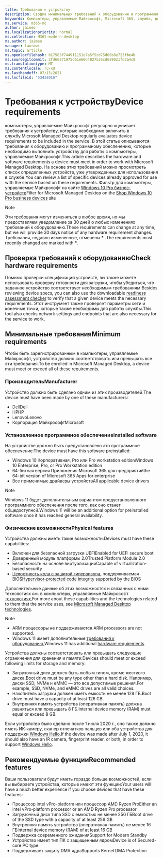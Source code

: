 ```yaml
---
title: Требования к устройству
description: Сводка минимальных требований к оборудованию и программному обеспечению для устройств для работы с компьютеры, управляемые Майкрософт
keywords: Компьютеры, управляемые Майкрософт, Microsoft 365, служба, документация
ms.service: m365-md
author: jaimeo
ms.localizationpriority: normal
ms.collection: M365-modern-desktop
ms.author: jaimeo
manager: laurawi
ms.topic: article
ms.openlocfilehash: b17585f7449f1151c7a5f5cd75d06b8e723fbe4b
ms.sourcegitcommit: 2fd60871975d61e60d4827b36cd689021fd2a4c8
ms.translationtype: MT
ms.contentlocale: ru-RU
ms.lasthandoff: 07/15/2021
ms.locfileid: "53438016"
---
```

# <a name="device-requirements"></a><span data-ttu-id="81245-104">Требования к устройству</span><span class="sxs-lookup"><span data-stu-id="81245-104">Device requirements</span></span>

<span data-ttu-id="81245-105">компьютеры, управляемые Майкрософт регулярно оценивает требования к устройству, которые необходимо включить в службу.</span><span class="sxs-lookup"><span data-stu-id="81245-105">Microsoft Managed Desktop regularly evaluates device requirements to be included in the service.</span></span> <span data-ttu-id="81245-106">В этой статье описываются требования к оборудованию и программному обеспечению, которые необходимо выполнить устройству для работы с компьютеры, управляемые Майкрософт.</span><span class="sxs-lookup"><span data-stu-id="81245-106">This article describes the hardware and software requirements a device must meet in order to work with Microsoft Managed Desktop.</span></span> <span data-ttu-id="81245-107">На основе этих требований можно просмотреть список определенных устройств, уже утвержденных для использования в службе.</span><span class="sxs-lookup"><span data-stu-id="81245-107">You can review a list of specific devices already approved for use with the service based on these requirements.</span></span> <span data-ttu-id="81245-108">Фильтр для компьютеры, управляемые Майкрософт на сайте [Windows 10 Pro бизнес-устройств](https://www.microsoft.com/windowsforbusiness/view-all-devices)</span><span class="sxs-lookup"><span data-stu-id="81245-108">Filter for Microsoft Managed Desktop on the [Shop Windows 10 Pro business devices](https://www.microsoft.com/windowsforbusiness/view-all-devices) site</span></span>

> [!NOTE]
> <span data-ttu-id="81245-109">Эти требования могут изменяться в любое время, но мы предоставляем уведомление за 30 дней о любых изменениях требований к оборудованию.</span><span class="sxs-lookup"><span data-stu-id="81245-109">These requirements can change at any time, but we will provide 30 days notice of any hardware requirement changes.</span></span> <span data-ttu-id="81245-110">Требования, недавно измененные, отмечены **\*** .</span><span class="sxs-lookup"><span data-stu-id="81245-110">The requirements most recently changed are marked with **\***.</span></span> 

## <a name="check-hardware-requirements"></a><span data-ttu-id="81245-111">Проверка требований к оборудованию</span><span class="sxs-lookup"><span data-stu-id="81245-111">Check hardware requirements</span></span>

<span data-ttu-id="81245-112">Помимо проверки спецификаций устройств, вы также [](../get-ready/readiness-assessment-downloadable.md) можете использовать проверку готовности для загрузки, чтобы убедиться, что заданное устройство соответствует необходимым требованиям.</span><span class="sxs-lookup"><span data-stu-id="81245-112">Besides reviewing device specs, you can also use the downloadable [readiness assessment checker](../get-ready/readiness-assessment-downloadable.md) to verify that a given device meets the necessary requirements.</span></span> <span data-ttu-id="81245-113">Этот инструмент также проверяет параметры сети и конечные точки, которые также необходимы для работы службы.</span><span class="sxs-lookup"><span data-stu-id="81245-113">This tool also checks network settings and endpoints that are also necessary for the service to work.</span></span>

## <a name="minimum-requirements"></a><span data-ttu-id="81245-114">Минимальные требования</span><span class="sxs-lookup"><span data-stu-id="81245-114">Minimum requirements</span></span>

<span data-ttu-id="81245-115">Чтобы быть зарегистрированным в компьютеры, управляемые Майкрософт, устройство должно соответствовать или превышать все эти требования.</span><span class="sxs-lookup"><span data-stu-id="81245-115">To be enrolled in Microsoft Managed Desktop, a device must meet or exceed all of these requirements.</span></span>

### <a name="manufacturer"></a><span data-ttu-id="81245-116">Производитель</span><span class="sxs-lookup"><span data-stu-id="81245-116">Manufacturer</span></span>

<span data-ttu-id="81245-117">Устройство должно быть сделано одним из этих производителей:</span><span class="sxs-lookup"><span data-stu-id="81245-117">The device must have been made by one of these manufacturers:</span></span>

- <span data-ttu-id="81245-118">Dell</span><span class="sxs-lookup"><span data-stu-id="81245-118">Dell</span></span>
- <span data-ttu-id="81245-119">HP</span><span class="sxs-lookup"><span data-stu-id="81245-119">HP</span></span>
- <span data-ttu-id="81245-120">Lenovo</span><span class="sxs-lookup"><span data-stu-id="81245-120">Lenovo</span></span>
- <span data-ttu-id="81245-121">Корпорация Майкрософт</span><span class="sxs-lookup"><span data-stu-id="81245-121">Microsoft</span></span>


### <a name="installed-software"></a><span data-ttu-id="81245-122">Установленное программное обеспечение</span><span class="sxs-lookup"><span data-stu-id="81245-122">Installed software</span></span>

<span data-ttu-id="81245-123">На устройстве должно быть предустановлено это программное обеспечение:</span><span class="sxs-lookup"><span data-stu-id="81245-123">The device must have this software preinstalled:</span></span>

- <span data-ttu-id="81245-124">Windows 10 Корпоративная, Pro или Pro workstation edition</span><span class="sxs-lookup"><span data-stu-id="81245-124">Windows 10 Enterprise, Pro, or Pro Workstation edition</span></span>
- <span data-ttu-id="81245-125">64-битная версия Приложения Microsoft 365 для предприятий</span><span class="sxs-lookup"><span data-stu-id="81245-125">the 64-bit version of Microsoft 365 Apps for enterprise</span></span> 
- <span data-ttu-id="81245-126">Все применимые драйверы устройств</span><span class="sxs-lookup"><span data-stu-id="81245-126">All applicable device drivers</span></span>

> [!NOTE]
> <span data-ttu-id="81245-127">Windows 11 будет дополнительным вариантом предустановленного программного обеспечения после того, как оно станет общедоступной.</span><span class="sxs-lookup"><span data-stu-id="81245-127">Windows 11 will be an additional option for preinstalled software once it has reached general availability.</span></span>
>
### <a name="physical-features"></a><span data-ttu-id="81245-128">Физические возможности</span><span class="sxs-lookup"><span data-stu-id="81245-128">Physical features</span></span>

<span data-ttu-id="81245-129">Устройства должны иметь такие возможности:</span><span class="sxs-lookup"><span data-stu-id="81245-129">Devices must have these capabilities:</span></span>

- <span data-ttu-id="81245-130">Включен для безопасной загрузки UEFI</span><span class="sxs-lookup"><span data-stu-id="81245-130">Enabled for UEFI secure boot</span></span> 
- <span data-ttu-id="81245-131">Доверенный модуль платформы 2.0</span><span class="sxs-lookup"><span data-stu-id="81245-131">Trusted Platform Module 2.0</span></span> 
- <span data-ttu-id="81245-132">Безопасность на основе виртуализации</span><span class="sxs-lookup"><span data-stu-id="81245-132">Capable of virtualization-based security</span></span> 
- <span data-ttu-id="81245-133">[Целостность кода с защитой гипервизора,](/windows-hardware/drivers/bringup/device-guard-and-credential-guard) поддерживаемая BIOS</span><span class="sxs-lookup"><span data-stu-id="81245-133">[Hypervisor-protected code integrity](/windows-hardware/drivers/bringup/device-guard-and-credential-guard) supported by the BIOS</span></span>

<span data-ttu-id="81245-134">Дополнительные данные об этих возможностях и связанных с ними технологиях см. в компьютеры, управляемые Майкрософт [технологиях.](../intro/technologies.md)</span><span class="sxs-lookup"><span data-stu-id="81245-134">For more about these capabilities and the technologies related to them that the service uses, see [Microsoft Managed Desktop technologies](../intro/technologies.md).</span></span>

> [!NOTE]
>- <span data-ttu-id="81245-135">ARM процессоры не поддерживаются.</span><span class="sxs-lookup"><span data-stu-id="81245-135">ARM processors are not supported.</span></span>
>- <span data-ttu-id="81245-136">Windows 11 имеет дополнительные [требования к оборудованию.](/windows/whats-new/windows-11-requirements)</span><span class="sxs-lookup"><span data-stu-id="81245-136">Windows 11 has additional [hardware requirements](/windows/whats-new/windows-11-requirements).</span></span>

<span data-ttu-id="81245-137">Устройства должны соответствовать или превышать следующие ограничения для хранения и памяти:</span><span class="sxs-lookup"><span data-stu-id="81245-137">Devices should meet or exceed following limits for storage and memory:</span></span>

- <span data-ttu-id="81245-138">Загрузочный диск должен быть любым типом, кроме жесткого диска.</span><span class="sxs-lookup"><span data-stu-id="81245-138">Boot drive must be any type other than a hard disk.</span></span> <span data-ttu-id="81245-139">Например, диски SSD, NVMe и eMMC — это все допустимые решения.</span><span class="sxs-lookup"><span data-stu-id="81245-139">For example, SSD, NVMe, and eMMC drives are all valid choices.</span></span>
- <span data-ttu-id="81245-140">Накопитель загрузки должен иметь емкость не менее 128 ГБ.</span><span class="sxs-lookup"><span data-stu-id="81245-140">Boot drive must have a capacity of at least 128 GB.</span></span>
- <span data-ttu-id="81245-141">Внутренняя память устройства (оперативная память) должна равняться или превышать 8 ГБ.</span><span class="sxs-lookup"><span data-stu-id="81245-141">Internal device memory (RAM) must equal or exceed 8 GB.</span></span>

<span data-ttu-id="81245-142">Если устройство было сделано после 1 июля 2020 г., оно также должно иметь ИК-камеру, сканер отпечатков пальцев или оба устройства для поддержки [Windows Hello](/windows-hardware/design/device-experiences/windows-hello-enhanced-sign-in-security).</span><span class="sxs-lookup"><span data-stu-id="81245-142">If the device was made after July 1, 2020, it should also have an IR camera, fingerprint reader, or both, in order to support [Windows Hello](/windows-hardware/design/device-experiences/windows-hello-enhanced-sign-in-security).</span></span>

## <a name="recommended-features"></a><span data-ttu-id="81245-143">Рекомендуемые функции</span><span class="sxs-lookup"><span data-stu-id="81245-143">Recommended features</span></span>

<span data-ttu-id="81245-144">Ваши пользователи будут иметь гораздо больше возможностей, если вы выбираете устройства, которые имеют эти функции:</span><span class="sxs-lookup"><span data-stu-id="81245-144">Your users will have a much better experience if you choose devices that have these features:</span></span>

- <span data-ttu-id="81245-145">Процессор intel vPro-platform или процессор AMD Ryzen Pro</span><span class="sxs-lookup"><span data-stu-id="81245-145">Either an Intel vPro-platform processor or an AMD Ryzen Pro processor</span></span>
- <span data-ttu-id="81245-146">Загрузочный диск типа SSD с емкостью не менее 256 ГБ</span><span class="sxs-lookup"><span data-stu-id="81245-146">Boot drive of the SSD type with a capacity of at least 256 GB</span></span>
- <span data-ttu-id="81245-147">Внутренняя память устройства (оперативная память) не менее 16 ГБ</span><span class="sxs-lookup"><span data-stu-id="81245-147">Internal device memory (RAM) of at least 16 GB</span></span>
- <span data-ttu-id="81245-148">Поддержка современного ожидания</span><span class="sxs-lookup"><span data-stu-id="81245-148">Support for Modern Standby</span></span>
- <span data-ttu-id="81245-149">Устройство имеет тип ПК с защищенным ядром</span><span class="sxs-lookup"><span data-stu-id="81245-149">Device is of Secured-core PC type</span></span>
- <span data-ttu-id="81245-150">Поддерживает защиту DMA ядра</span><span class="sxs-lookup"><span data-stu-id="81245-150">Supports Kernel DMA Protection</span></span>
